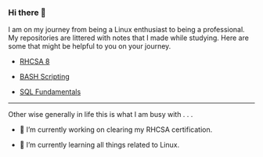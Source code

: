 ### Hi there 👋

I am on my journey from being a Linux enthusiast to being a professional. My repositories are littered with notes that I made while studying. Here are some that might be helpful to you on your journey.

* [RHCSA 8](https://github.com/doctypehuman/rhcsa2021)

* [BASH Scripting](https://github.com/doctypehuman/bash)

* [SQL Fundamentals](https://github.com/doctypehuman/sql)

---
Other wise generally in life this is what I am busy with . . .

- 🔭 I’m currently working on clearing my RHCSA certification.

- 🌱 I’m currently learning all things related to Linux.

<!--
**doctypehuman/doctypehuman** is a ✨ _special_ ✨ repository because its `README.md` (this file) appears on your GitHub profile.

Here are some ideas to get you started:

- 🔭 I’m currently working on ...
- 🌱 I’m currently learning ...
- 👯 I’m looking to collaborate on ...
- 🤔 I’m looking for help with ...
- 💬 Ask me about ...
- 📫 How to reach me: ...
- 😄 Pronouns: ...
- ⚡ Fun fact: ...
-->

